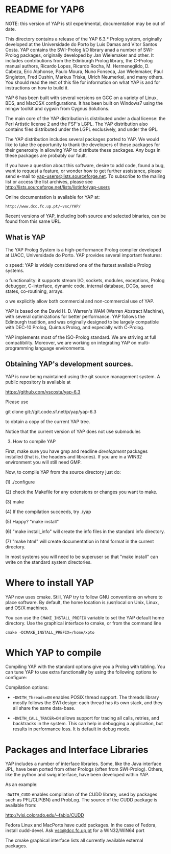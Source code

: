 

README for YAP6
====================

NOTE: this version of YAP is stil experimental, documentation may be out of date.

This directory contains a release of the YAP 6.3.* Prolog system,
originally developed at the Universidade do Porto by Luis Damas and
Vitor Santos Costa. YAP contains the SWI-Prolog I/O library anad a
number of SWI-Prolog packages, originally developed by Jan Wielemaker
and other. It includes contributions from the Edinburgh Prolog
library, the C-Prolog manual authors, Ricardo Lopes, Ricardo Rocha,
M. Hermenegildo, D. Cabeza, Eric Alphonse, Paulo Moura, Nuno Fonseca,
Jan Wielemaker, Paul Singleton, Fred Dushin, Markus Triska, Ulrich
Neumerkel, and many others. You should read the rest of this file for
information on what YAP is and for instructions on how to build it.

YAP 6 has been built with several versions on GCC on a variety of
Linux, BDS, and MacOSX configurations. It has been built on Windows7
using the mingw toolkit and cygwin from Cygnus Solutions.

The main core of the YAP distribution is distributed under a dual
license: the Perl Artistic license 2 and the FSF's LGPL. The YAP
distribution also contains files distributed under the LGPL
exclusively, and under the GPL.

The YAP distribution includes several packages ported to YAP. We would
like to take the opportunity to thank the developers of these packages
for their generosity in allowing YAP to distribute these packages. Any
bugs in these packages are probably our fault.

If you have a question about this software, desire to add code, found
a bug, want to request a feature, or wonder how to get further
assistance, please send e-mail to yap-users@lists.sourceforge.net. To
subscribe to the mailing list or access the list archives, please see
http://lists.sourceforge.net/lists/listinfo/yap-users

Online documentation is available for YAP at:

	http://www.dcc.fc.up.pt/~vsc/YAP/

Recent versions of YAP, including both source and selected binaries,
can be found from this same URL.

## What is YAP

The YAP Prolog System is a high-performance Prolog compiler developed
at LIACC, Universidade do Porto. YAP provides several important
features:

 o speed: YAP is widely considered one of the fastest available Prolog
systems.

 o functionality: it supports stream I/O, sockets, modules,
exceptions, Prolog debugger, C-interface, dynamic code, internal
database, DCGs, saved states, co-routining, arrays.

 o we explicitly allow both commercial and non-commercial use of YAP.

YAP is based on the David H. D. Warren's WAM (Warren Abstract
Machine), with several optimizations for better performance. YAP
follows the Edinburgh tradition, and was originally designed to be
largely compatible with DEC-10 Prolog, Quintus Prolog, and especially
with C-Prolog.

YAP implements most of the ISO-Prolog standard. We are striving at
full compatibility. Moreover, we are working on integrating YAP on
multi-programming language environments.
 
## Obtaining YAP's development sources.

YAP is now being maintained using the git source management system. A
public repository is available at 

https://github.com/vscosta/yap-6.3

Please use

git clone git://git.code.sf.net/p/yap/yap-6.3

to obtain a copy of the current YAP tree.

Notice that the current version of YAP does not use submodules

3. How to compile YAP

First, make sure you have gmp and readline *development* packages
installed (that is, the headers and libraries). If you are in a WIN32
environment you will still need GMP.

Now, to compile YAP from the source directory just do:

 (1) ./configure

 (2) check the Makefile for any extensions or changes you want to make.

 (3) make

 (4) If the compilation succeeds, try ./yap

 (5) Happy? "make install"

 (6) "make install_info" will create the info files in the standard
     info directory.

 (7) "make html" will create documentation in html format in the
     current directory.

In most systems you will need to be superuser so that  "make
install"  can write on the standard system directories.

# Where to install YAP

 YAP now uses cmake. Still, YAP try to follow GNU conventions on where
to place software. By default, the home location is /usr/local on Unix,
Linux, and OS/X machines.

You can use the `CMAKE_INSTALL_PREFIX` variable to set the YAP default
home directory. Use the graphical interface to cmake, or from the command line

~~~~
cmake -DCMAKE_INSTALL_PREFIX=/home/xpto
~~~~


# Which YAP to compile

Compiling YAP with the standard options give you a Prolog with
tabling. You can tune YAP to use extra functionality by using the
following options to configure:

Compilation options:

   * -`DWITH_Threads=ON` enables POSIX thread support. The threads library
 mostly follows the SWI design: each thread has its own stack, and
 they all share the same data-base.

  *   -`DWITH_CALL_TRACER=ON` allows support for tracing all calls,
retries, and backtracks in the system. This can help in debugging a
application, but results in performance loss. It is default in debug mode.

 
# Packages and Interface Libraries

YAP includes a number of interface libraries. Some, like the Java
 interface JPL, have been ported from other Prologs (often from
 SWI-Prolog). Others, like the python and swig interface, have been
 developed within YAP.

As an example:
 
 `-DWITH_CUDD` enables compilation of the CUDD library, used by
 packages such as PFL/CLP(BN) and ProbLog. The source of the CUDD
 package is available from:

  http://vlsi.colorado.edu/~fabio/CUDD

 Fedora Linux and MacPorts have cudd packages. In the case of Fedora,
 install cudd-devel. Ask vsc@dcc.fc.up.pt for a WIN32/WIN64 port 

The cmake graphical interface lists all currently available external packages.



